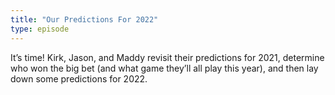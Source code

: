 ```yaml
---
title: "Our Predictions For 2022"
type: episode
---
```

It’s time! Kirk, Jason, and Maddy revisit their predictions for 2021, determine who won the big bet (and what game they’ll all play this year), and then lay down some predictions for 2022.